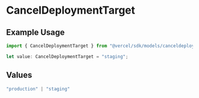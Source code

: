 # CancelDeploymentTarget

## Example Usage

```typescript
import { CancelDeploymentTarget } from "@vercel/sdk/models/canceldeploymentop.js";

let value: CancelDeploymentTarget = "staging";
```

## Values

```typescript
"production" | "staging"
```